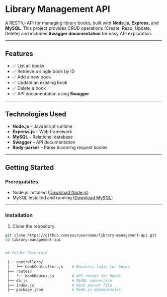 # Library Management API

A RESTful API for managing library books, built with **Node.js**, **Express**, and **MySQL**. This project provides CRUD operations (Create, Read, Update, Delete) and includes **Swagger documentation** for easy API exploration.

---

## Features

- ✅ List all books  
- ✅ Retrieve a single book by ID  
- ✅ Add a new book  
- ✅ Update an existing book  
- ✅ Delete a book  
- ✅ API documentation using **Swagger**

---

## Technologies Used

- **Node.js** – JavaScript runtime  
- **Express.js** – Web framework  
- **MySQL** – Relational database  
- **Swagger** – API documentation  
- **Body-parser** – Parse incoming request bodies  

---

## Getting Started

### Prerequisites

- Node.js installed ([Download Node.js](https://nodejs.org/))  
- MySQL installed and running ([Download MySQL](https://dev.mysql.com/downloads/))  

---

### Installation

1. Clone the repository:

```bash
git clone https://github.com/yourusername/library-management-api.git
cd library-management-api


## Folder Structure

 ├── controllers/
 │   └── bookController.js    # Business logic for books
 ├── routes/
 │   └── bookRoutes.js        # API routes for books
 ├── db.js                    # MySQL connection
 ├── index.js                 # Main server file
 ├── package.json             # Node.js dependencies
